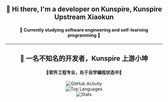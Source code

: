 <div align="center">
    <h2>👋 Hi there, I'm a developer on Kunspire, Kunspire Upstream Xiaokun</h2>
    <h4>🔭 Currently studying software engineering and self-learning programming 🤔</h4>
    <hr>
    <h2>👋 一名不知名的开发者，Kunspire 上游小坤 </h2>
    <h4> 🔭软件工程专业，处于自学编程状态中🤔 </h4>
    <div style="display: flex; justify-content: center; align-items: center; flex-direction: column;">
        <img src="https://github-readme-activity-graph.cyclic.app/graph?username=KunspireU&theme=dracula" alt="GitHub Activity">
    </div>
    <div style="display: flex; justify-content: center; align-items: center; flex-direction: column;">
        <img src="https://github-readme-stats.vercel.app/api/top-langs/?username=KunspireUp&layout=compact" alt="Top Languages">
    </div>
    <div style="display: flex; justify-content: center; align-items: center; flex-direction: column;">
        <img src="https://github-readme-stats.vercel.app/api?username=KunspireUp&show_icons=true&theme=transparent" alt="Stats">
    </div>
</div>

